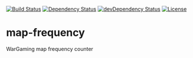 [![Build Status](https://img.shields.io/travis/vBm/map-frequency/master.svg)](https://travis-ci.org/vBm/map-frequency)
[![Dependency Status](https://img.shields.io/david/vBm/map-frequency.svg)](https://david-dm.org/vBm/map-frequency#info=dependencies&view=table)
[![devDependency Status](https://img.shields.io/david/dev/vBm/map-frequency.svg)](https://david-dm.org/vBm/map-frequency#info=devDependencies&view=table)
[![License](https://img.shields.io/github/license/vBm/map-frequency.svg)](http://opensource.org/licenses/MIT)

# map-frequency
WarGaming map frequency counter
